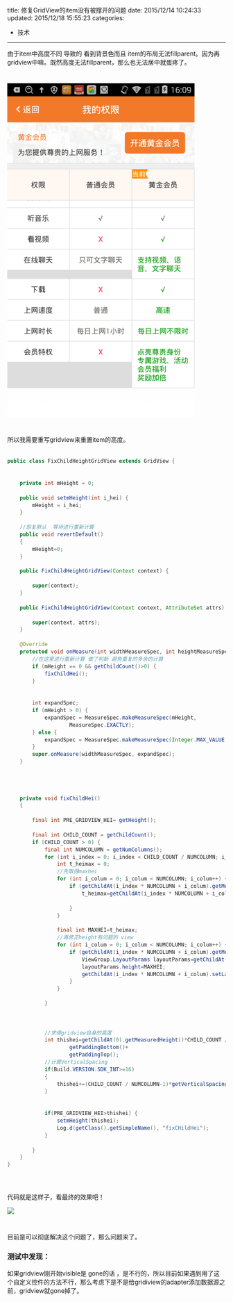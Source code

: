 title: 修复GridView的item没有被撑开的问题
date: 2015/12/14 10:24:33
updated: 2015/12/18 15:55:23
categories:
- 技术
---
由于item中高度不同 导致的 看到背景色而且 item的布局无法fillparent。因为再gridview中嘛。既然高度无法fillparent，那么也无法居中就蛋疼了。
# 

![](assets/5673bbfaab6441660a003571.PNG)

# 

所以我需要重写gridview来重置item的高度。



``` java

public class FixChildHeightGridView extends GridView {


    private int mHeight = 0;

    public void setmHeight(int i_hei) {
        mHeight = i_hei;
    }

    //恢复默认  等待进行重新计算
    public void revertDefault()
    {
        mHeight=0;
    }

    public FixChildHeightGridView(Context context) {

        super(context);
    }

    public FixChildHeightGridView(Context context, AttributeSet attrs) {

        super(context, attrs);
    }

    @Override
    protected void onMeasure(int widthMeasureSpec, int heightMeasureSpec) {
        //在这里进行重新计算 做了判断 避免重复的多余的计算
        if (mHeight == 0 && getChildCount()>0) {
            fixChildHei();
        }


        int expandSpec;
        if (mHeight > 0) {
            expandSpec = MeasureSpec.makeMeasureSpec(mHeight,
                    MeasureSpec.EXACTLY);
        } else {
            expandSpec = MeasureSpec.makeMeasureSpec(Integer.MAX_VALUE >> 2, MeasureSpec.AT_MOST);
        }
        super.onMeasure(widthMeasureSpec, expandSpec);
    }




    private void fixChildHei()
    {

        final int PRE_GRIDVIEW_HEI= getHeight();

        final int CHILD_COUNT = getChildCount();
        if (CHILD_COUNT > 0) {
            final int NUMCOLUMN = getNumColumns();
            for (int i_index = 0; i_index < CHILD_COUNT / NUMCOLUMN; i_index++) {
                int t_heimax = 0;
                //先取得maxhei
                for (int i_colum = 0; i_colum < NUMCOLUMN; i_colum++) {
                    if (getChildAt(i_index * NUMCOLUMN + i_colum).getMeasuredHeight() > t_heimax) {
                        t_heimax=getChildAt(i_index * NUMCOLUMN + i_colum).getMeasuredHeight();

                    }
                }

                final int MAXHEI=t_heimax;
                //再修正height有问题的 view
                for (int i_colum = 0; i_colum < NUMCOLUMN; i_colum++) {
                    if (getChildAt(i_index * NUMCOLUMN + i_colum).getMeasuredHeight() != MAXHEI) {
                        ViewGroup.LayoutParams layoutParams=getChildAt(i_index * NUMCOLUMN + i_colum).getLayoutParams();
                        layoutParams.height=MAXHEI;
                        getChildAt(i_index * NUMCOLUMN + i_colum).setLayoutParams(layoutParams);
                    }
                }

            }



            //求得gridview自身的高度
            int thishei=getChildAt(0).getMeasuredHeight()*CHILD_COUNT / NUMCOLUMN +
                    getPaddingBottom()+
                    getPaddingTop();
            //计算VerticalSpacing
            if(Build.VERSION.SDK_INT>=16)
            {
                thishei+=(CHILD_COUNT / NUMCOLUMN-1)*getVerticalSpacing();
            }


            if(PRE_GRIDVIEW_HEI>thishei) {
                setmHeight(thishei);
                Log.d(getClass().getSimpleName(), "fixCHildHei");
            }

        }
    }
}



```

#  
代码就是这样子，看最终的效果吧！

![](assets/5673bbfaab6441660a003573)

#  
目前是可以彻底解决这个问题了，那么问题来了。


### 测试中发现：
如果gridview刚开始visible是 gone的话 ，是不行的，所以目前如果遇到用了这个自定义控件的方法不行，那么考虑下是不是给gridiview的adapter添加数据源之前，gridview就gone掉了。
